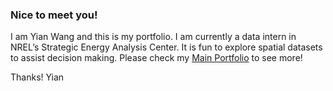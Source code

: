 ### Nice to meet you!

I am Yian Wang and this is my portfolio. I am currently a data intern in NREL’s Strategic Energy Analysis Center. It is fun to explore spatial datasets to assist decision making. Please check my [Main Portfolio](https://annisann666.github.io/) to see more!

Thanks! Yian
